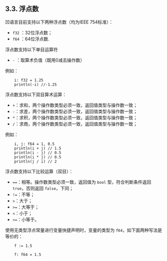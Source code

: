 ## 3.3. 浮点数

凹语言目前支持以下两种浮点数（均为IEEE 754标准）：

- `f32` ：32位浮点数；
- `f64` ：64位浮点数.

浮点数支持以下单目运算符

- `-` ：取算术负值（既用0减去操作数）

例如：
```wa
    i: f32 = 1.25
    println(-i) //-1.25
```

浮点数支持以下双目算术运算：
- `+`：求和，两个操作数类型必须一致，返回值类型与操作数一致；
- `-`：求差，两个操作数类型必须一致，返回值类型与操作数一致；
- `*`：求积，两个操作数类型必须一致，返回值类型与操作数一致；
- `/`：求商，两个操作数类型必须一致，返回值类型与操作数一致；

例如：
```wa
    i, j: f64 = 1, 0.5
    println(i + j) // 1.5
    println(i - j) // 0.5
    println(i * j) // 0.5
    println(j / i) // 2
```

浮点数支持以下比较运算（双目）：
- `==`：相等。操作数类型必须一致，返回值为 `bool` 型，符合判断条件返回 `true`，否则返回 `false`，下同；
- `!=`：不等；
- `>`：大于；
- `>=`：大等于；
- `<`：小于；
- `<=`：小等于。

使用无类型浮点常量进行变量快捷声明时，变量的类型为 `f64`，如下面两种写法是等价的：

```wa
    f := 1.5
```

```wa
    f: f64 = 1.5
```